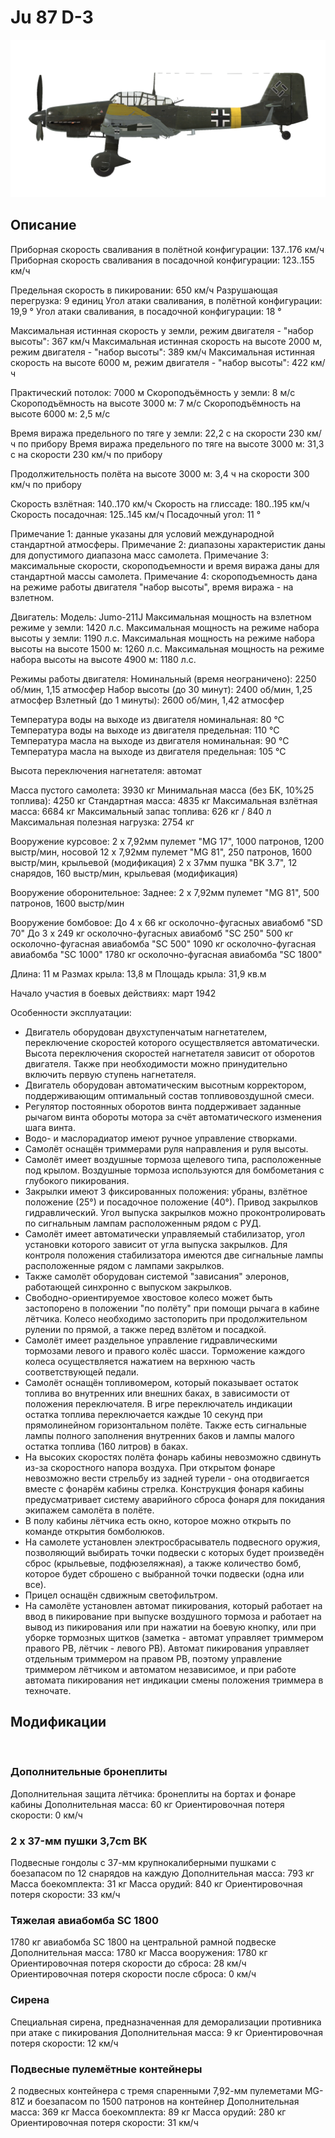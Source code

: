 # Ju 87 D-3

![ju87d3](../images/ju87d3.png)

## Описание

Приборная скорость сваливания в полётной конфигурации: 137..176 км/ч
Приборная скорость сваливания в посадочной конфигурации: 123..155 км/ч

Предельная скорость в пикировании: 650 км/ч
Разрушающая перегрузка: 9 единиц
Угол атаки сваливания, в полётной конфигурации: 19,9 °
Угол атаки сваливания, в посадочной конфигурации: 18 °

Максимальная истинная скорость у земли, режим двигателя - "набор высоты": 367 км/ч
Максимальная истинная скорость на высоте 2000 м, режим двигателя - "набор высоты": 389 км/ч
Максимальная истинная скорость на высоте 6000 м, режим двигателя - "набор высоты": 422 км/ч

Практический потолок: 7000 м
Скороподъёмность у земли: 8 м/с
Скороподъёмность на высоте 3000 м: 7 м/с
Скороподъёмность на высоте 6000 м: 2,5 м/с

Время виража предельного по тяге у земли: 22,2 с на скорости 230 км/ч по прибору
Время виража предельного по тяге на высоте 3000 м: 31,3 с на скорости 230 км/ч по прибору

Продолжительность полёта на высоте 3000 м: 3,4 ч на скорости 300 км/ч по прибору

Скорость взлётная: 140..170 км/ч
Скорость на глиссаде: 180..195 км/ч
Скорость посадочная: 125..145 км/ч
Посадочный угол: 11 °

Примечание 1: данные указаны для условий международной стандартной атмосферы.
Примечание 2: диапазоны характеристик даны для допустимого диапазона масс самолета.
Примечание 3: максимальные скорости, скороподъемности и время виража даны для стандартной массы самолета.
Примечание 4: скороподъемность дана на режиме работы двигателя "набор высоты", время виража - на взлетном.

Двигатель:
Модель: Jumo-211J
Максимальная мощность на взлетном режиме у земли: 1420 л.с.
Максимальная мощность на режиме набора высоты у земли: 1190 л.с.
Максимальная мощность на режиме набора высоты на высоте 1500 м: 1260 л.с.
Максимальная мощность на режиме набора высоты на высоте 4900 м: 1180 л.с.

Режимы работы двигателя:
Номинальный (время неограничено): 2250 об/мин, 1,15 атмосфер
Набор высоты (до 30 минут): 2400 об/мин, 1,25 атмосфер
Взлетный (до 1 минуты): 2600 об/мин, 1,42 атмосфер

Температура воды на выходе из двигателя номинальная: 80 °С
Температура воды на выходе из двигателя предельная: 110 °С
Температура масла на выходе из двигателя номинальная: 90 °С
Температура масла на выходе из двигателя предельная: 105 °С

Высота переключения нагнетателя: автомат 

Масса пустого самолета: 3930 кг
Минимальная масса (без БК, 10%25 топлива): 4250 кг
Стандартная масса: 4835 кг
Максимальная взлётная масса: 6684 кг
Максимальный запас топлива: 626 кг / 840 л
Максимальная полезная нагрузка: 2754 кг

Вооружение курсовое:
2 x 7,92мм пулемет "MG 17", 1000 патронов, 1200 выстр/мин, носовой
12 x 7,92мм пулемет "MG 81", 250 патронов, 1600 выстр/мин, крыльевой (модификация)
2 x 37мм пушка "BK 3.7", 12 снарядов, 160 выстр/мин, крыльевая (модификация)

Вооружение оборонительное:
Заднее: 2 x 7,92мм пулемет "MG 81", 500 патронов, 1600 выстр/мин

Вооружение бомбовое:
До 4 x 66 кг осколочно-фугасных авиабомб "SD 70"
До 3 x 249 кг осколочно-фугасных авиабомб "SC 250"
500 кг осколочно-фугасная авиабомба "SC 500"
1090 кг осколочно-фугасная авиабомба "SC 1000"
1780 кг осколочно-фугасная авиабомба "SC 1800"

Длина: 11 м
Размах крыла: 13,8 м
Площадь крыла: 31,9 кв.м

Начало участия в боевых действиях: март 1942

Особенности эксплуатации:
- Двигатель оборудован двухступенчатым нагнетателем, переключение скоростей которого осуществляется автоматически. Высота переключения скоростей нагнетателя зависит от оборотов двигателя. Также при необходимости можно принудительно включить первую ступень нагнетателя.
- Двигатель оборудован автоматическим высотным корректором, поддерживающим оптимальный состав топливовоздушной смеси.
- Регулятор постоянных оборотов винта поддерживает заданные рычагом винта обороты мотора за счёт автоматического изменения шага винта.
- Водо- и маслорадиатор имеют ручное управление створками.
- Самолёт оснащён триммерами руля направления и руля высоты.
- Самолёт имеет воздушные тормоза щелевого типа, расположенные под крылом. Воздушные тормоза используются для бомбометания с глубокого пикирования.
- Закрылки имеют 3 фиксированных положения: убраны, взлётное положение (25°) и посадочное положение (40°). Привод закрылков гидравлический. Угол выпуска закрылков можно проконтролировать по сигнальным лампам расположенным рядом с РУД.
- Самолёт имеет автоматически управляемый стабилизатор, угол установки которого зависит от угла выпуска закрылков. Для контроля положения стабилизатора имеются две сигнальные лампы расположенные рядом с лампами закрылков.
- Также самолёт оборудован системой "зависания" элеронов, работающей синхронно с выпуском закрылков.
- Свободно-ориентируемое хвостовое колесо может быть застопорено в положении "по полёту" при помощи рычага в кабине лётчика. Колесо необходимо застопорить при продолжительном рулении по прямой, а также перед взлётом и посадкой.
- Самолёт имеет раздельное управление гидравлическими тормозами левого и правого колёс шасси. Торможение каждого колеса осуществляется нажатием на верхнюю часть соответствующей педали.
- Самолёт оснащён топливомером, который показывает остаток топлива во внутренних или внешних баках, в зависимости от положения переключателя. В игре переключатель индикации остатка топлива переключается каждые 10 секунд при прямолинейном горизонтальном полёте. Также есть сигнальные лампы полного заполнения внутренних баков и лампы малого остатка топлива (160 литров) в баках.
- На высоких скоростях полёта фонарь кабины невозможно сдвинуть из-за скоростного напора воздуха. При открытом фонаре невозможно вести стрельбу из задней турели - она отодвигается вместе с фонарём кабины стрелка. Конструкция фонаря кабины предусматривает систему аварийного сброса фонаря для покидания экипажем самолёта в полёте.
- В полу кабины лётчика есть окно, которое можно открыть по команде открытия бомболюков.
- На самолете установлен электросбрасыватель подвесного оружия, позволяющий выбирать точки подвески с которых будет произведён сброс (крыльевые, подфюзеляжная), а также количество бомб, которое будет сброшено с выбранной точки подвески (одна или все).
- Прицел оснащён сдвижным светофильтром.
- На самолёте установлен автомат пикирования, который работает на ввод в пикирование при выпуске воздушного тормоза и работает на вывод из пикирования или при нажатии на боевую кнопку, или при уборке тормозных щитков (заметка - автомат управляет триммером правого РВ, лётчик - левого РВ). Автомат пикирования управляет отдельным триммером на правом РВ, поэтому управление триммером лётчиком и автоматом независимое, и при работе автомата пикирования нет индикации смены положения триммера в техночате.

## Модификации
﻿

### Дополнительные бронеплиты

Дополнительная защита лётчика: бронеплиты на бортах и фонаре кабины
Дополнительная масса: 60 кг
Ориентировочная потеря скорости: 0 км/ч

### 2 x 37-мм пушки 3,7cm BK

Подвесные гондолы с 37-мм крупнокалиберными пушками с боезапасом по 12 снарядов на каждую
Дополнительная масса: 793 кг
Масса боекомплекта: 31 кг
Масса орудий: 840 кг
Ориентировочная потеря скорости: 33 км/ч

### Тяжелая авиабомба SC 1800

1780 кг авиабомба SC 1800 на центральной рамной подвеске
Дополнительная масса: 1780 кг
Масса вооружения: 1780 кг
Ориентировочная потеря скорости до сброса: 28 км/ч
Ориентировочная потеря скорости после сброса: 0 км/ч﻿

### Сирена

Специальная сирена, предназначенная для деморализации противника при атаке с пикирования
Дополнительная масса: 9 кг
Ориентировочная потеря скорости: 12 км/ч﻿

### Подвесные пулемётные контейнеры

2 подвесных контейнера с тремя спаренными 7,92-мм пулеметами MG-81Z и боезапасом по 1500 патронов на контейнер
Дополнительная масса: 369 кг
Масса боекомплекта: 89 кг
Масса орудий: 280 кг
Ориентировочная потеря скорости: 31 км/ч